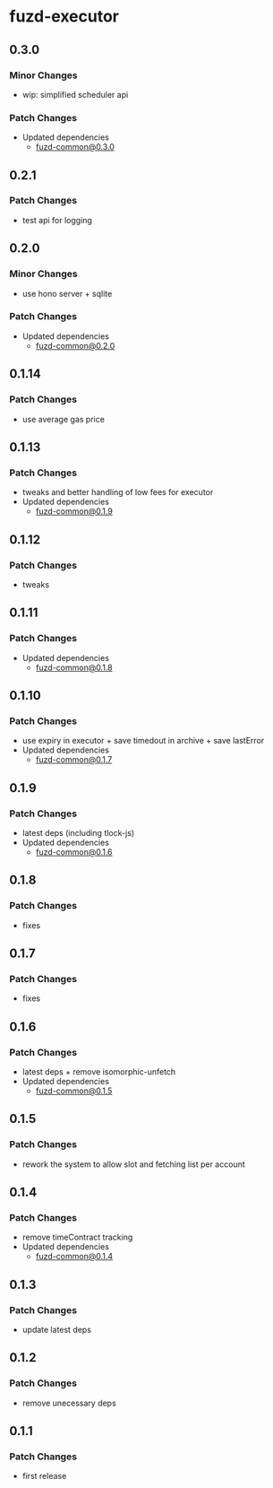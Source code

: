 # fuzd-executor

## 0.3.0

### Minor Changes

- wip: simplified scheduler api

### Patch Changes

- Updated dependencies
  - fuzd-common@0.3.0

## 0.2.1

### Patch Changes

- test api for logging

## 0.2.0

### Minor Changes

- use hono server + sqlite

### Patch Changes

- Updated dependencies
  - fuzd-common@0.2.0

## 0.1.14

### Patch Changes

- use average gas price

## 0.1.13

### Patch Changes

- tweaks and better handling of low fees for executor
- Updated dependencies
  - fuzd-common@0.1.9

## 0.1.12

### Patch Changes

- tweaks

## 0.1.11

### Patch Changes

- Updated dependencies
  - fuzd-common@0.1.8

## 0.1.10

### Patch Changes

- use expiry in executor + save timedout in archive + save lastError
- Updated dependencies
  - fuzd-common@0.1.7

## 0.1.9

### Patch Changes

- latest deps (including tlock-js)
- Updated dependencies
  - fuzd-common@0.1.6

## 0.1.8

### Patch Changes

- fixes

## 0.1.7

### Patch Changes

- fixes

## 0.1.6

### Patch Changes

- latest deps + remove isomorphic-unfetch
- Updated dependencies
  - fuzd-common@0.1.5

## 0.1.5

### Patch Changes

- rework the system to allow slot and fetching list per account

## 0.1.4

### Patch Changes

- remove timeContract tracking
- Updated dependencies
  - fuzd-common@0.1.4

## 0.1.3

### Patch Changes

- update latest deps

## 0.1.2

### Patch Changes

- remove unecessary deps

## 0.1.1

### Patch Changes

- first release
